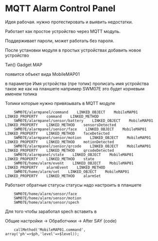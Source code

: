# MQTT Alarm Control Panel

Идея рабочая. нужно протестировать и выявить недостатки.

Работает как простое устройство через MQTT модуль.

Поддерживает пароли, может работать без пароля.

После установки модуля в простых устройствах добавить новое устройство  

Тип() Gadget MAP 

появится объект вида MobileMAP01 

в параметре Имя устройства (пре топик) прописать имя устройства такое же как на планшете например SWM07E
это будет корневым именем топика

Топики которые нужно привязывать в MQTT модуле

        SWM07E/alarmpanel/command    LINKED_OBJECT    MobileMAP01    LINKED_PROPERTY    command    LINKED_METHOD
        SWM07E/alarmpanel/sensor/battery    LINKED_OBJECT    MobileMAP01    LINKED_PROPERTY    LINKED_METHOD    sensorsDetected
        SWM07E/alarmpanel/sensor/face    LINKED_OBJECT    MobileMAP01    LINKED_PROPERTY    LINKED_METHOD    faceDetected
        SWM07E/alarmpanel/sensor/motion    LINKED_OBJECT    MobileMAP01    LINKED_PROPERTY    LINKED_METHOD    motionDetected
        SWM07E/alarmpanel/sensor/qrcode    LINKED_OBJECT    MobileMAP01    LINKED_PROPERTY    LINKED_METHOD    qrcodeDetected
        SWM07E/alarmpanel/state    LINKED_OBJECT    MobileMAP01    LINKED_PROPERTY    LINKED_METHOD    state
        SWM07E/home/alarm/event    LINKED_OBJECT    MobileMAP01    LINKED_PROPERTY    alarmEvent    LINKED_METHOD
        SWM07E/home/alarm/set    LINKED_OBJECT    MobileMAP01    LINKED_PROPERTY    LINKED_METHOD    alarmSet

Работают обратные статусы
статусы надо настроить в планшете

        SWM07E/home/alarm/sensor/face
        SWM07E/home/alarm/sensor/motion
        SWM07E/home/alarm/sensor/spech
        
Для того чтобы заработал spech вставить в   

Общие настройки -> Обработчики -> After SAY (code)

        callMethod('MobileMAP01.command', array('ph'=>$ph,'level'=>$level));


